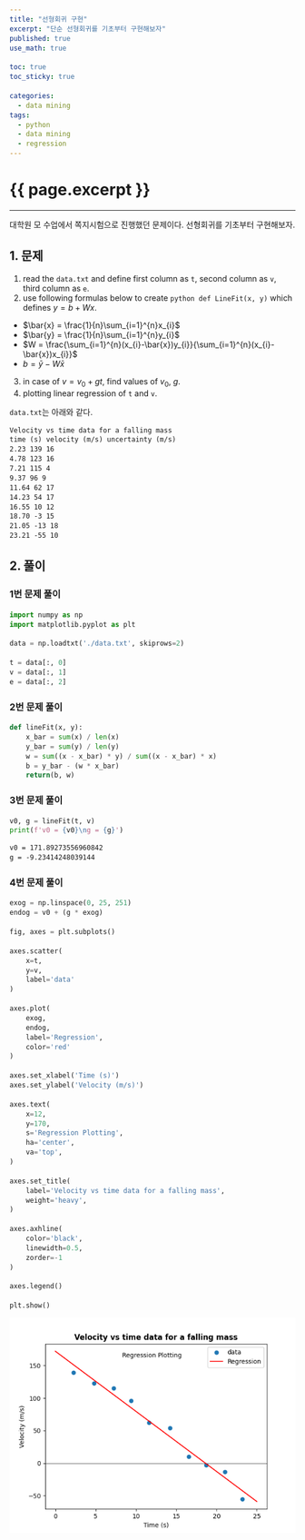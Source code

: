 ```yaml
---
title: "선형회귀 구현"
excerpt: "단순 선형회귀를 기초부터 구현해보자"
published: true
use_math: true

toc: true
toc_sticky: true

categories:
  - data mining
tags:
  - python
  - data mining
  - regression
---
```

# {{ page.excerpt }}
---
대학원 모 수업에서 쪽지시험으로 진행했던 문제이다. 선형회귀를 기초부터 구현해보자.  

## 1. 문제
1. read the `data.txt` and define first column as `t`, second column as `v`, third column as `e`.
2. use following formulas below to create `python def LineFit(x, y)` which defines $y = b + Wx$.
  - $\bar{x} = \frac{1}{n}\sum_{i=1}^{n}x_{i}$
  - $\bar{y} = \frac{1}{n}\sum_{i=1}^{n}y_{i}$
  - $W = \frac{\sum_{i=1}^{n}(x_{i}-\bar{x})y_{i}}{\sum_{i=1}^{n}(x_{i}-\bar{x})x_{i}}$
  - $b = \bar{y} - W\bar{x}$
3. in case of $v = v_{0} + gt$, find values of $v_{0}$, $g$.
4. plotting linear regression of `t` and `v`.

`data.txt`는 아래와 같다.  

```markdown
Velocity vs time data for a falling mass
time (s) velocity (m/s) uncertainty (m/s)
2.23 139 16
4.78 123 16
7.21 115 4
9.37 96 9
11.64 62 17
14.23 54 17
16.55 10 12
18.70 -3 15
21.05 -13 18
23.21 -55 10
```

## 2. 풀이
### 1번 문제 풀이

```python
import numpy as np
import matplotlib.pyplot as plt

data = np.loadtxt('./data.txt', skiprows=2)

t = data[:, 0]
v = data[:, 1]
e = data[:, 2]
```

### 2번 문제 풀이

```python
def lineFit(x, y):
    x_bar = sum(x) / len(x)
    y_bar = sum(y) / len(y)
    w = sum((x - x_bar) * y) / sum((x - x_bar) * x)
    b = y_bar - (w * x_bar)
    return(b, w)
```

### 3번 문제 풀이

```python
v0, g = lineFit(t, v)
print(f'v0 = {v0}\ng = {g}')
```
```markdown
v0 = 171.89273556960842
g = -9.23414248039144
```

### 4번 문제 풀이

```python
exog = np.linspace(0, 25, 251)
endog = v0 + (g * exog)

fig, axes = plt.subplots()

axes.scatter(
    x=t,
    y=v,
    label='data'
)

axes.plot(
    exog,
    endog,
    label='Regression',
    color='red'
)

axes.set_xlabel('Time (s)')
axes.set_ylabel('Velocity (m/s)')

axes.text(
    x=12,
    y=170,
    s='Regression Plotting',
    ha='center',
    va='top',
)

axes.set_title(
    label='Velocity vs time data for a falling mass',
    weight='heavy',
)

axes.axhline(
    color='black',
    linewidth=0.5,
    zorder=-1
)

axes.legend()

plt.show()
```
![linear_regression_scratch_plot](/assets/images/posts/linear_regression_scratch.png)